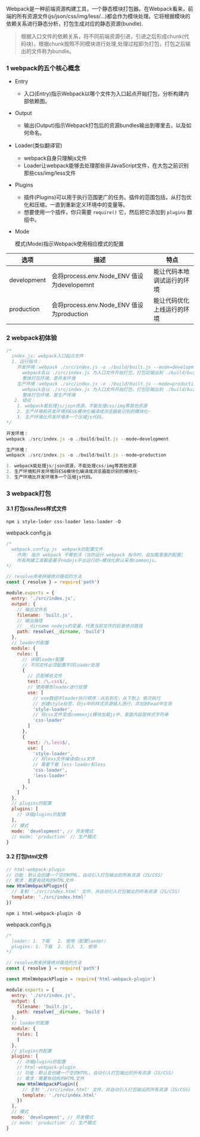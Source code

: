 Webpack是一种前端资源构建工具，一个静态模块打包器。在Webpack看来，前端的所有资源文件(js/json/css/img/less/...)都会作为模块处理。它将根据模块的依赖关系进行静态分析，打包生成对应的静态资源(bundle).

> 根据入口文件的依赖关系，将不同前端资源引进，引进之后形成chunk(代码块)，根据chunk按照不同模块进行处理,处理过程即为打包，打包之后输出的文件称为bundle。

### 1 webpack的五个核心概念

- Entry
  - 入口(Entry)指示Webpack以哪个文件为入口起点开始打包，分析构建内部依赖图。

- Output
  - 输出(Output)指示Webpack打包后的资源bundles输出到哪里去，以及如何命名。

- Loader(类似翻译官)
  - webpack自身只理解js文件
  - Loader让webpack能够去处理那些非JavaScript文件，在大包之前识别那些css/img/less文件

- Plugins
  - 插件(Plugins)可以用于执行范围更广的任务。插件的范围包括，从打包优化和压缩，一直到重新定义环境中的变量等。
  - 想要使用一个插件，你只需要 `require()` 它，然后把它添加到 `plugins` 数组中。

- Mode

  模式(Mode)指示Webpack使用相应模式的配置

| 选项        | 描述                                       | 特点                       |
| ----------- | ------------------------------------------ | -------------------------- |
| development | 会将process.env.Node_ENV 值设为developemnt | 能让代码本地调试运行的环境 |
| production  | 会将process.env.Node_ENV 值设为production  | 能让代码优化上线运行的环境 |

### 2 webpack初体验

```js
/*
  index.js: webpack入口起点文件
  1. 运行指令：
    开发环境：webpack ./src/index.js -o ./build/built.js --mode=development
      webpack会以 ./src/index.js 为入口文件开始打包，打包后输出到 ./build/built.js
      整体打包环境，是开发环境
    生产环境：webpack ./src/index.js -o ./build/built.js --mode=production
      webpack会以 ./src/index.js 为入口文件开始打包，打包后输出到 ./build/built.js
      整体打包环境，是生产环境
   2. 结论：
    1. webpack能处理js/json资源，不能处理css/img等其他资源
    2. 生产环境和开发环境将ES6模块化编译成浏览器能识别的模块化~
    3. 生产环境比开发环境多一个压缩js代码。
*/
```

```js
开发环境：
webpack ./src/index.js -o ./build/built.js --mode=development
```

```js
生产环境：
webpack ./src/index.js -o ./build/built.js --mode=production
```

```js
1. webpack能处理js/json资源，不能处理css/img等其他资源
2. 生产环境和开发环境将ES6模块化编译成浏览器能识别的模块化~
3. 生产环境比开发环境多一个压缩js代码。
```

### 3 webpack打包

#### 3.1 打包css/less样式文件

```nginx
npm i style-loder css-loader less-loader -D
```

webpack.config.js

```js
/*
  webpack.config.js  webpack的配置文件
    作用: 指示 webpack 干哪些活（当你运行 webpack 指令时，会加载里面的配置）
    所有构建工具都是基于nodejs平台运行的~模块化默认采用commonjs。
*/

// resolve用来拼接绝对路径的方法
const { resolve } = require('path')

module.exports = {
  entry: './src/index.js',
  output: {
    // 输出文件名
    filename: 'built.js',
    // 输出路径
    // __dirname nodejs的变量，代表当前文件的目录绝对路径
    path: resolve(__dirname, 'build')
  },
  // loader的配置
  module: {
    rules: [
      // 详细loader配置
      // 不同文件必须配置不同loader处理
      {
        // 匹配哪些文件
        test: /\.css$/,
        // 使用哪些loader进行处理
        use: [
          // use数组中loader执行顺序：从右到左，从下到上 依次执行
          // 创建style标签，将js中的样式资源插入进行，添加到head中生效
          'style-loader',
          // 将css文件变成commonjs模块加载js中，里面内容是样式字符串
          'css-loader'
        ]
      },
      {
        test: /\.less$/,
        use: [
          'style-loader',
          // 将less文件编译成css文件
          // 需要下载 less-loader和less
          'css-loader',
          'less-loader'
        ]
      },
    ]
  },
  // plugins的配置
  plugins: [
    // 详细plugins的配置
  ],
  // 模式
  mode: 'development', // 开发模式
  // mode: 'production' // 生产模式
}
```



#### 3.2 打包html文件

```js
// html-webpack-plugin
// 功能：默认会创建一个空的HTML，自动引入打包输出的所有资源（JS/CSS）
// 需求：需要有结构的HTML文件
new HtmlWebpackPlugin({
  // 复制 './src/index.html' 文件，并自动引入打包输出的所有资源（JS/CSS）
  template: './src/index.html'
})
```
```nginx
npm i html-webpack-plugin -D
```

webpack.config.js

```js
/*
  loader: 1. 下载   2. 使用（配置loader）
  plugins: 1. 下载  2. 引入  3. 使用
*/

// resolve用来拼接绝对路径的方法
const { resolve } = require('path')

const HtmlWebpackPlugin = require('html-webpack-plugin')

module.exports = {
  entry: './src/index.js',
  output: {
    filename: 'built.js',
    path: resolve(__dirname, 'build')
  },
  // loader的配置
  module: {
    rules: [
    ]
  },
  // plugins的配置
  plugins: [
    // 详细plugins的配置
    // html-webpack-plugin
    // 功能：默认会创建一个空的HTML，自动引入打包输出的所有资源（JS/CSS）
    // 需求：需要有结构的HTML文件
    new HtmlWebpackPlugin({
      // 复制 './src/index.html' 文件，并自动引入打包输出的所有资源（JS/CSS）
      template: './src/index.html'
    })
  ],
  // 模式
  mode: 'development', // 开发模式
  // mode: 'production' // 生产模式
}
```





